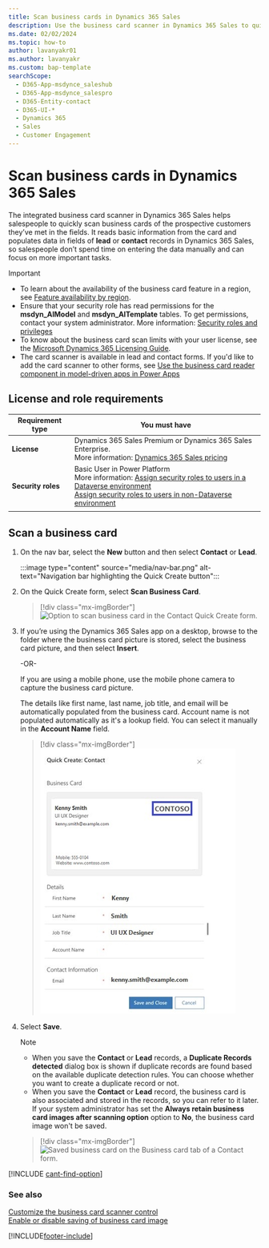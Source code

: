 ```yaml
---
title: Scan business cards in Dynamics 365 Sales
description: Use the business card scanner in Dynamics 365 Sales to quickly scan business cards of the prospective customers you've met with.
ms.date: 02/02/2024
ms.topic: how-to
author: lavanyakr01
ms.author: lavanyakr
ms.custom: bap-template
searchScope: 
  - D365-App-msdynce_saleshub
  - D365-App-msdynce_salespro
  - D365-Entity-contact
  - D365-UI-*
  - Dynamics 365
  - Sales
  - Customer Engagement
---
```

# Scan business cards in Dynamics 365 Sales

The integrated business card scanner in Dynamics 365 Sales helps salespeople to quickly scan business cards of the prospective customers they’ve met in the fields. It reads basic information from the card and populates data in fields of **lead** or **contact** records in Dynamics 365 Sales, so salespeople don’t spend time on entering the data manually and can focus on more important tasks.

> [!IMPORTANT]
> - To learn about the availability of the business card feature in a region, see [Feature availability by region](/ai-builder/availability-region#availability-and-release-status-of-features-by-region).
> - Ensure that your security role has read permissions for the **msdyn_AIModel** and **msdyn_AITemplate** tables. To get permissions, contact your system administrator. More information: [Security roles and privileges](/power-platform/admin/security-roles-privileges)
> - To know about the business card scan limits with your user license, see the [Microsoft Dynamics 365 Licensing Guide](https://go.microsoft.com/fwlink/p/?LinkId=866544).
> - The card scanner is available in lead and contact forms. If you'd like to add the card scanner to other forms, see [Use the business card reader component in model-driven apps in Power Apps](/ai-builder/business-card-reader-component-model-driven)

## License and role requirements

| Requirement type | You must have |
|-----------------------|---------|
| **License** | Dynamics 365 Sales Premium or Dynamics 365 Sales Enterprise. <br>More information: [Dynamics 365 Sales pricing](https://dynamics.microsoft.com/sales/pricing/) |
| **Security roles** | Basic User in Power Platform <br> More information: [Assign security roles to users in a Dataverse environment](/power-platform/admin/database-security#assign-security-roles-to-users-in-an-environment-that-has-a-dataverse-database) <br> [Assign security roles to users in non-Dataverse environment](/power-platform/admin/database-security#assign-security-roles-to-users-in-an-environment-that-has-no-dataverse-database)  |
|||

## Scan a business card

1. On the nav bar, select the **New** button and then select **Contact** or **Lead**.  

    :::image type="content" source="media/nav-bar.png" alt-text="Navigation bar highlighting the Quick Create button":::


2.  On the Quick Create form, select **Scan Business Card**.

    > [!div class="mx-imgBorder"]
    > ![Option to scan business card in the Contact Quick Create form.](media/scan-business-card-option-in-contact-quick-create-form.png "Option to scan business card in the Contact Quick Create form")

3.  If you’re using the Dynamics 365 Sales app on a desktop, browse to the folder where the business card picture is stored, select the business card picture, and then select **Insert**.

    -OR-

    If you are using a mobile phone, use the mobile phone camera to capture the business card picture.

    The details like first name, last name, job title, and email will be automatically populated from the business card. Account name is not populated automatically as it's a lookup field. You can select it manually in the **Account Name** field.

    > [!div class="mx-imgBorder"]
    > ![Contact form showing scanned card with automatically populated fields.](media/scanned-card-with-populated-fields.jpg "Contact form showing scanned card with automatically populated fields")

4. Select **Save**.

    > [!NOTE]
    > - When you save the **Contact** or **Lead** records, a **Duplicate Records detected** dialog box is shown if duplicate records are found based on the available duplicate detection rules. You can choose whether you want to create a duplicate record or not.  
    > - When you save the **Contact** or **Lead** record, the business card is also associated and stored in the records, so you can refer to it later. If your system administrator has set the **Always retain business card images after scanning option** option to **No**, the business card image won't be saved. 

    > [!div class="mx-imgBorder"]
    > ![Saved business card on the Business card tab of a Contact form.](media/saved-business-card-on-business-card-tab.jpg "Saved business card on the Business card tab of a Contact form")

[!INCLUDE [cant-find-option](../includes/cant-find-option.md)]

### See also

[Customize the business card scanner control](customize-business-card-scan-control.md)  
[Enable or disable saving of business card image](retain-business-card-image-after-scanning.md) 


[!INCLUDE[footer-include](../includes/footer-banner.md)]
